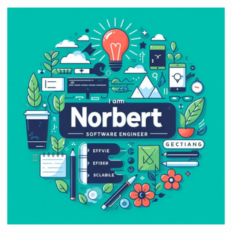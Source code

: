 ![Software Engineer](https://github.com/mainanorbert/mainanorbert/blob/main/Make%20your%20README.jpg)
